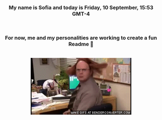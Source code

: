


<div align="center">
<h3 >My name is Sofia and today is Friday, 10 September, 15:53 GMT-4</h3><br>
<h3 >For now, me and my personalities are working to create a fun Readme 👋
</h3><br>
<img src='img/dwight.gif' alt='working...'/>
</div>
